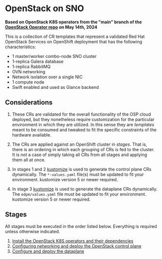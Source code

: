 # OpenStack on SNO

**Based on OpenStack K8S operators from the "main" branch of the [OpenStack Operator repo](https://github.com/openstack-k8s-operators/openstack-operator/tree/30a6afb715e498e7086fa486310060d8acb53418) on May 14th, 2024**

This is a collection of CR templates that represent a validated Red Hat OpenStack Services on OpenShift deployment that has the following characteristics:

- 1 master/worker combo-node SNO cluster
- 1-replica Galera database
- 1-replica RabbitMQ
- OVN networking
- Network isolation over a single NIC
- 1 compute node
- Swift enabled and used as Glance backend

## Considerations

1. These CRs are validated for the overall functionality of the OSP cloud deployed, but they nonetheless require customization for the particular environment in which they are utilized.  In this sense they are _templates_ meant to be consumed and tweaked to fit the specific constraints of the hardware available.

2. The CRs are applied against an OpenShift cluster in _stages_.  That is, there is an ordering in which each grouping of CRs is fed to the cluster.  It is _not_ a case of simply taking all CRs from all stages and applying them all at once.

3. In stages 1 and 2 [kustomize](https://kustomize.io/) is used to generate the control plane CRs dynamically. The `*-values.yaml` file(s) must be updated to fit your environment. kustomize version 5 or newer required.

4. In stage 3 [kustomize](https://kustomize.io/) is used to generate the dataplane CRs dynamically. The `edpm/values.yaml` file must be updated to fit your environment. kustomize version 5 or newer required.

## Stages

All stages must be executed in the order listed below. Everything is required unless otherwise indicated.

1. [Install the OpenStack K8S operators and their dependencies](../../../common/)
2. [Configuring networking and deploy the OpenStack control plane](control-plane.md)
3. [Configure and deploy the dataplane](dataplane.md)
